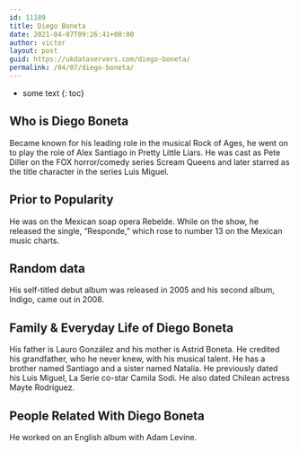 ```yaml
---
id: 11189
title: Diego Boneta
date: 2021-04-07T09:26:41+00:00
author: victor
layout: post
guid: https://ukdataservers.com/diego-boneta/
permalink: /04/07/diego-boneta/
---
```


* some text
{: toc}


## Who is Diego Boneta



Became known for his leading role in the musical Rock of Ages, he went on to play the role of Alex Santiago in Pretty Little Liars. He was cast as Pete Diller on the FOX horror/comedy series Scream Queens and later starred as the title character in the series Luis Miguel. 

                
                
                
## Prior to Popularity



He was on the Mexican soap opera Rebelde. While on the show, he released the single, &#8220;Responde,&#8221; which rose to number 13 on the Mexican music charts. 

                
                
                
## Random data



His self-titled debut album was released in 2005 and his second album, Indigo, came out in 2008. 

                
                
                
## Family & Everyday Life of Diego Boneta



His father is Lauro González and his mother is Astrid Boneta. He credited his grandfather, who he never knew, with his musical talent. He has a brother named Santiago and a sister named Natalia. He previously dated his Luis Miguel, La Serie co-star Camila Sodi. He also dated Chilean actress Mayte Rodríguez.

                
                
                
## People Related With Diego Boneta



He worked on an English album with Adam Levine.

                
              
            
          
          
          